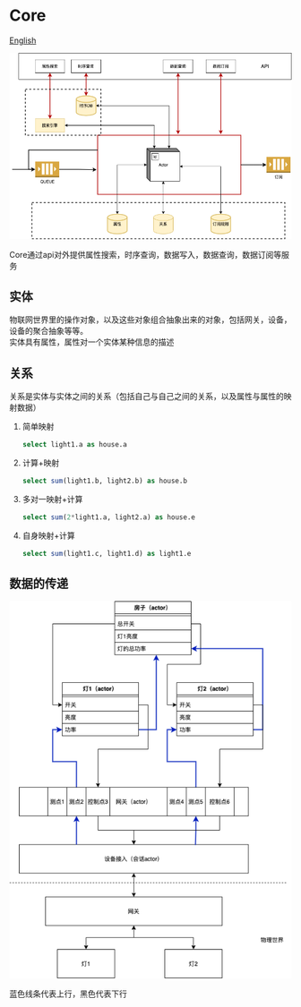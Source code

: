 # Core
[English](README.md)

![img.png](docs/images/architecture.png)

Core通过api对外提供属性搜索，时序查询，数据写入，数据查询，数据订阅等服务
    
## 实体
物联网世界里的操作对象，以及这些对象组合抽象出来的对象，包括网关，设备，设备的聚合抽象等等。  
实体具有属性，属性对一个实体某种信息的描述
## 关系
关系是实体与实体之间的关系（包括自己与自己之间的关系，以及属性与属性的映射数据）


1. 简单映射
    ```sql
    select light1.a as house.a
    ``` 
2. 计算+映射
    ```sql
    select sum(light1.b, light2.b) as house.b
    ```
3. 多对一映射+计算
    ```sql
   	select sum(2*light1.a, light2.a) as house.e
    ```
4. 自身映射+计算
    ```sql
	select sum(light1.c, light1.d) as light1.e
    ```

## 数据的传递
![img.png](docs/images/message_passing.png)
 
 蓝色线条代表上行，黑色代表下行
